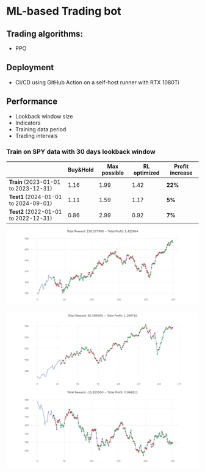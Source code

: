 # ML-based Trading bot


## Trading algorithms:

- PPO

## Deployment

- CI/CD using GitHub Action on a self-host runner with RTX 1080Ti


## Performance

- Lookback window size
- Indicators
- Training data period
- Trading intervals


### Train on SPY data with 30 days lookback window
|  | Buy&Hold     | Max possible     | RL optimized     | Profit increase|
|--------------|--------------|--------------|--------------|--------------|
| **Train** (2023-01-01 to 2023-12-31)| 1.16| 1.99| 1.42|  **22%**|
| **Test1** (2024-01-01 to 2024-09-01) | 1.11| 1.59| 1.17| **5%**|
| **Test2** (2022-01-01 to 2022-12-31) | 0.86| 2.99| 0.92| **7%**|
<div style="display: flex; flex-direction: column; align-items: center;">
    <img src="artifacts/plots/train.png" alt="Plot 1" style="margin-bottom: 20px;" />
    <img src="artifacts/plots/test1.png" alt="Plot 2" />
    <img src="artifacts/plots/test.png" alt="Plot 2" />
</div>